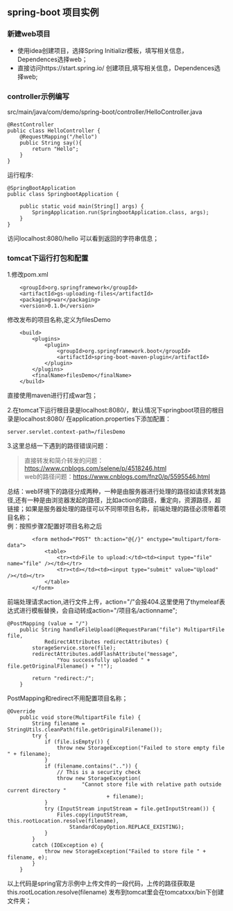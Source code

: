 ## spring-boot 项目实例
### 新建web项目 
- 使用idea创建项目，选择Spring Initializr模板，填写相关信息，Dependences选择web；
- 直接访问https://start.spring.io/ 创建项目,填写相关信息，Dependences选择web;
### controller示例编写
src/main/java/com/demo/spring-boot/controller/HelloController.java
```
@RestController
public class HelloController {
    @RequestMapping("/hello")
    public String say(){
        return "Hello";
    }
}
```    
运行程序:  
```
@SpringBootApplication
public class SpringbootApplication {

    public static void main(String[] args) {
        SpringApplication.run(SpringbootApplication.class, args);
    }
}
```
访问localhost:8080/hello 可以看到返回的字符串信息；
### tomcat下运行打包和配置
1.修改pom.xml
```
    <groupId>org.springframework</groupId>
    <artifactId>gs-uploading-files</artifactId>
    <packaging>war</packaging>
    <version>0.1.0</version>
```
修改发布的项目名称,定义为filesDemo  
```
    <build>
        <plugins>
            <plugin>
                <groupId>org.springframework.boot</groupId>
                <artifactId>spring-boot-maven-plugin</artifactId>
            </plugin>
        </plugins>
        <finalName>filesDemo</finalName>
    </build>
```
直接使用maven进行打成war包；  

2.在tomcat下运行根目录是localhost:8080/，默认情况下springboot项目的根目录是localhost:8080/ 在application.properties下添加配置：
```
server.servlet.context-path=/filesDemo
```

3.这里总结一下遇到的路径错误问题：      
> 直接转发和简介转发的问题： https://www.cnblogs.com/selene/p/4518246.html   
> web的路径问题：https://www.cnblogs.com/fnz0/p/5595546.html    
   
总结：web环境下的路径分成两种，一种是由服务器进行处理的路径如请求转发路径,还有一种是由浏览器发起的路径，比如action的路径，重定向，资源路径，超链接；如果是服务器处理的路径可以不同带项目名称，前端处理的路径必须带着项目名称；    
例：按照步骤2配置好项目名称之后       
```
		<form method="POST" th:action="@{/}" enctype="multipart/form-data">
			<table>
				<tr><td>File to upload:</td><td><input type="file" name="file" /></td></tr>
				<tr><td></td><td><input type="submit" value="Upload" /></td></tr>
			</table>
		</form>
```
前端处理请求action,进行文件上传，action="/"会报404.这里使用了thymeleaf表达式进行模板替换，会自动转成action="/项目名/actionname";   
```
@PostMapping (value = "/")
    public String handleFileUpload(@RequestParam("file") MultipartFile file,
            RedirectAttributes redirectAttributes) {
        storageService.store(file);
        redirectAttributes.addFlashAttribute("message",
                "You successfully uploaded " + file.getOriginalFilename() + "!");

        return "redirect:/";
    }
```
PostMapping和redirect不用配置项目名称；    
```
@Override
    public void store(MultipartFile file) {
        String filename = StringUtils.cleanPath(file.getOriginalFilename());
        try {
            if (file.isEmpty()) {
                throw new StorageException("Failed to store empty file " + filename);
            }
            if (filename.contains("..")) {
                // This is a security check
                throw new StorageException(
                        "Cannot store file with relative path outside current directory "
                                + filename);
            }
            try (InputStream inputStream = file.getInputStream()) {
                Files.copy(inputStream, this.rootLocation.resolve(filename),
                    StandardCopyOption.REPLACE_EXISTING);
            }
        }
        catch (IOException e) {
            throw new StorageException("Failed to store file " + filename, e);
        }
    }
```
以上代码是spring官方示例中上传文件的一段代码，上传的路径获取是this.rootLocation.resolve(filename) 发布到tomcat里会在tomcatxxx/bin下创建文件夹；




